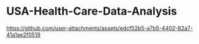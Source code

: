 # USA-Health-Care-Data-Analysis

https://github.com/user-attachments/assets/edcf52b5-a7b5-4402-82a7-41a1ae2f0519

